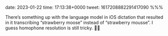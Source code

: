 date: 2023-01-22
time: 17:13:38+0000
tweet: 1617208882291417090
%%%

There’s something up with the language model in iOS dictation that resulted in it transcribing “strawberry moose” instead of “strawberry mousse”. I guess homophone resolution is still tricky. 🍓🦌
